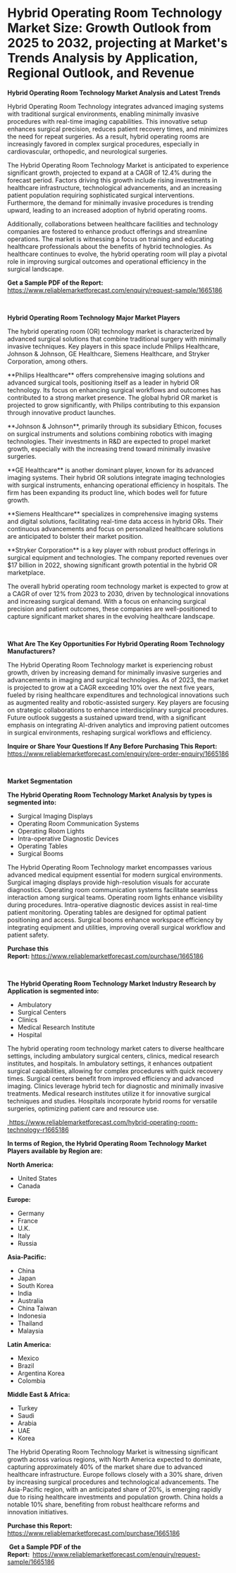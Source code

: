 <p><h1>Hybrid Operating Room Technology Market Size: Growth Outlook from 2025 to 2032, projecting at Market's Trends Analysis by Application, Regional Outlook, and Revenue</h1></p><p><strong>Hybrid Operating Room Technology Market Analysis and Latest Trends</strong></p>
<p><p>Hybrid Operating Room Technology integrates advanced imaging systems with traditional surgical environments, enabling minimally invasive procedures with real-time imaging capabilities. This innovative setup enhances surgical precision, reduces patient recovery times, and minimizes the need for repeat surgeries. As a result, hybrid operating rooms are increasingly favored in complex surgical procedures, especially in cardiovascular, orthopedic, and neurological surgeries.</p><p>The Hybrid Operating Room Technology Market is anticipated to experience significant growth, projected to expand at a CAGR of 12.4% during the forecast period. Factors driving this growth include rising investments in healthcare infrastructure, technological advancements, and an increasing patient population requiring sophisticated surgical interventions. Furthermore, the demand for minimally invasive procedures is trending upward, leading to an increased adoption of hybrid operating rooms.</p><p>Additionally, collaborations between healthcare facilities and technology companies are fostered to enhance product offerings and streamline operations. The market is witnessing a focus on training and educating healthcare professionals about the benefits of hybrid technologies. As healthcare continues to evolve, the hybrid operating room will play a pivotal role in improving surgical outcomes and operational efficiency in the surgical landscape.</p></p>
<p><strong>Get a Sample PDF of the Report:&nbsp;</strong> <a href="https://www.reliablemarketforecast.com/enquiry/request-sample/1665186?utm_campaign=3013&utm_medium=2&utm_source=Github&utm_content=ia&utm_term=18042025&utm_id=hybrid-operating-room-technology">https://www.reliablemarketforecast.com/enquiry/request-sample/1665186</a></p>
<p>&nbsp;</p>
<p><strong>Hybrid Operating Room Technology Major Market Players</strong></p>
<p><p>The hybrid operating room (OR) technology market is characterized by advanced surgical solutions that combine traditional surgery with minimally invasive techniques. Key players in this space include Philips Healthcare, Johnson & Johnson, GE Healthcare, Siemens Healthcare, and Stryker Corporation, among others.</p><p>**Philips Healthcare** offers comprehensive imaging solutions and advanced surgical tools, positioning itself as a leader in hybrid OR technology. Its focus on enhancing surgical workflows and outcomes has contributed to a strong market presence. The global hybrid OR market is projected to grow significantly, with Philips contributing to this expansion through innovative product launches.</p><p>**Johnson & Johnson**, primarily through its subsidiary Ethicon, focuses on surgical instruments and solutions combining robotics with imaging technologies. Their investments in R&D are expected to propel market growth, especially with the increasing trend toward minimally invasive surgeries.</p><p>**GE Healthcare** is another dominant player, known for its advanced imaging systems. Their hybrid OR solutions integrate imaging technologies with surgical instruments, enhancing operational efficiency in hospitals. The firm has been expanding its product line, which bodes well for future growth.</p><p>**Siemens Healthcare** specializes in comprehensive imaging systems and digital solutions, facilitating real-time data access in hybrid ORs. Their continuous advancements and focus on personalized healthcare solutions are anticipated to bolster their market position.</p><p>**Stryker Corporation** is a key player with robust product offerings in surgical equipment and technologies. The company reported revenues over $17 billion in 2022, showing significant growth potential in the hybrid OR marketplace.</p><p>The overall hybrid operating room technology market is expected to grow at a CAGR of over 12% from 2023 to 2030, driven by technological innovations and increasing surgical demand. With a focus on enhancing surgical precision and patient outcomes, these companies are well-positioned to capture significant market shares in the evolving healthcare landscape.</p></p>
<p>&nbsp;</p>
<p><strong>What Are The Key Opportunities For Hybrid Operating Room Technology Manufacturers?</strong></p>
<p><p>The Hybrid Operating Room Technology market is experiencing robust growth, driven by increasing demand for minimally invasive surgeries and advancements in imaging and surgical technologies. As of 2023, the market is projected to grow at a CAGR exceeding 10% over the next five years, fueled by rising healthcare expenditures and technological innovations such as augmented reality and robotic-assisted surgery. Key players are focusing on strategic collaborations to enhance interdisciplinary surgical procedures. Future outlook suggests a sustained upward trend, with a significant emphasis on integrating AI-driven analytics and improving patient outcomes in surgical environments, reshaping surgical workflows and efficiency.</p></p>
<p><strong>Inquire or Share Your Questions If Any Before Purchasing This Report:</strong> <a href="https://www.reliablemarketforecast.com/enquiry/pre-order-enquiry/1665186?utm_campaign=3013&utm_medium=2&utm_source=Github&utm_content=ia&utm_term=18042025&utm_id=hybrid-operating-room-technology">https://www.reliablemarketforecast.com/enquiry/pre-order-enquiry/1665186</a></p>
<p>&nbsp;</p>
<p><strong>Market Segmentation</strong></p>
<p><strong>The Hybrid Operating Room Technology Market Analysis by types is segmented into:</strong></p>
<p><ul><li>Surgical Imaging Displays</li><li>Operating Room Communication Systems</li><li>Operating Room Lights</li><li>Intra-operative Diagnostic Devices</li><li>Operating Tables</li><li>Surgical Booms</li></ul></p>
<p><p>The Hybrid Operating Room Technology market encompasses various advanced medical equipment essential for modern surgical environments. Surgical imaging displays provide high-resolution visuals for accurate diagnostics. Operating room communication systems facilitate seamless interaction among surgical teams. Operating room lights enhance visibility during procedures. Intra-operative diagnostic devices assist in real-time patient monitoring. Operating tables are designed for optimal patient positioning and access. Surgical booms enhance workspace efficiency by integrating equipment and utilities, improving overall surgical workflow and patient safety.</p></p>
<p><strong>Purchase this Report:&nbsp;</strong><a href="https://www.reliablemarketforecast.com/purchase/1665186?utm_campaign=3013&utm_medium=2&utm_source=Github&utm_content=ia&utm_term=18042025&utm_id=hybrid-operating-room-technology">https://www.reliablemarketforecast.com/purchase/1665186</a></p>
<p>&nbsp;</p>
<p><strong>The Hybrid Operating Room Technology Market Industry Research by Application is segmented into:</strong></p>
<p><ul><li>Ambulatory</li><li>Surgical Centers</li><li>Clinics</li><li>Medical Research Institute</li><li>Hospital</li></ul></p>
<p><p>The hybrid operating room technology market caters to diverse healthcare settings, including ambulatory surgical centers, clinics, medical research institutes, and hospitals. In ambulatory settings, it enhances outpatient surgical capabilities, allowing for complex procedures with quick recovery times. Surgical centers benefit from improved efficiency and advanced imaging. Clinics leverage hybrid tech for diagnostic and minimally invasive treatments. Medical research institutes utilize it for innovative surgical techniques and studies. Hospitals incorporate hybrid rooms for versatile surgeries, optimizing patient care and resource use.</p></p>
<p><a href="https://www.reliablemarketforecast.com/hybrid-operating-room-technology-r1665186?utm_campaign=3013&utm_medium=2&utm_source=Github&utm_content=ia&utm_term=18042025&utm_id=hybrid-operating-room-technology">&nbsp;https://www.reliablemarketforecast.com/hybrid-operating-room-technology-r1665186</a></p>
<p><strong>In terms of Region, the Hybrid Operating Room Technology Market Players available by Region are:</strong></p>
<p>
    <p> <strong> North America: </strong>
        <ul>
            <li>United States</li>
            <li>Canada</li>
        </ul>
        </p> 
    <p> <strong> Europe: </strong>
        <ul>
            <li>Germany</li>
            <li>France</li>
            <li>U.K.</li>
            <li>Italy</li>
            <li>Russia</li>
        </ul>
        </p> 
    <p> <strong> Asia-Pacific: </strong>
        <ul>
            <li>China</li>
            <li>Japan</li>
            <li>South Korea</li>
            <li>India</li>
            <li>Australia</li>
            <li>China Taiwan</li>
            <li>Indonesia</li>
            <li>Thailand</li>
            <li>Malaysia</li>
        </ul>
        </p> 
    <p> <strong> Latin America: </strong>
        <ul>
            <li>Mexico</li>
            <li>Brazil</li>
            <li>Argentina Korea</li>
            <li>Colombia</li>
        </ul>
        </p> 
    <p> <strong> Middle East & Africa: </strong>
        <ul>
            <li>Turkey</li>
            <li>Saudi</li>
            <li>Arabia</li>
            <li>UAE</li>
            <li>Korea</li>
        </ul>
    </p>
    </p>
<p><p>The Hybrid Operating Room Technology Market is witnessing significant growth across various regions, with North America expected to dominate, capturing approximately 40% of the market share due to advanced healthcare infrastructure. Europe follows closely with a 30% share, driven by increasing surgical procedures and technological advancements. The Asia-Pacific region, with an anticipated share of 20%, is emerging rapidly due to rising healthcare investments and population growth. China holds a notable 10% share, benefiting from robust healthcare reforms and innovation initiatives.</p></p>
<p><strong>Purchase this Report: </strong><a href="https://www.reliablemarketforecast.com/purchase/1665186?utm_campaign=3013&utm_medium=2&utm_source=Github&utm_content=ia&utm_term=18042025&utm_id=hybrid-operating-room-technology">https://www.reliablemarketforecast.com/purchase/1665186</a></p>
<p>&nbsp;<strong>Get a Sample PDF of the Report:&nbsp;&nbsp;</strong><a href="https://www.reliablemarketforecast.com/enquiry/request-sample/1665186?utm_campaign=3013&utm_medium=2&utm_source=Github&utm_content=ia&utm_term=18042025&utm_id=hybrid-operating-room-technology">https://www.reliablemarketforecast.com/enquiry/request-sample/1665186</a></p>
<p><strong></strong></p>
<p><p></p><p></p><p></p></p>